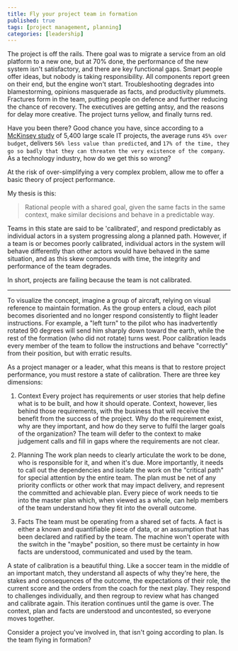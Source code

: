 ```yaml
---
title: Fly your project team in formation
published: true
tags: [project management, planning]
categories: [leadership]
---
```


The project is off the rails. There goal was to migrate a service from
an old platform to a new one, but at 70% done, the performance of the
new system isn't satisfactory, and there are key functional gaps. Smart
people offer ideas, but nobody is taking responsibility. All components
report green on their end, but the engine won't start. Troubleshooting
degrades into blamestorming, opinions masquerade as facts, and
productivity plummets. Fractures form in the team, putting people on
defence and further reducing the chance of recovery. The executives are
getting antsy, and the reasons for delay more creative. The project
turns yellow, and finally turns red.

Have you been there? Good chance you have, since according to a
[McKinsey
study](http://www.mckinsey.com/insights/business_technology/delivering_large-scale_it_projects_on_time_on_budget_and_on_value)
of 5,400 large scale IT projects, the average runs `45% over budget`,
delivers `56% less value than predicted`, and `17% of the time, they go so
badly that they can threaten the very existence of the company`. As a
technology industry, how do we get this so wrong?

At the risk of over-simplifying a very complex problem, allow me to
offer a basic theory of project performance.

My thesis is this:
>    Rational people with a shared goal, given the same
>    facts in the same context, make similar decisions and behave in a
>    predictable way.

Teams in this state are said to be 'calibrated', and
respond predictably as individual actors in a system progressing along a
planned path. However, if a team is or becomes poorly calibrated,
individual actors in the system will behave differently than other
actors would have behaved in the same situation, and as this skew
compounds with time, the integrity and performance of the team degrades.

In short, projects are failing because the team is not calibrated.

---

To visualize the concept, imagine a group of aircraft, relying on visual
reference to maintain formation. As the group enters a cloud, each pilot
becomes disoriented and no longer respond consistently to flight leader
instructions. For example, a "left turn" to the pilot who has
inadvertently rotated 90 degrees will send him sharply down toward the
earth, while the rest of the formation (who did not rotate) turns west.
Poor calibration leads every member of the team to follow the
instructions and behave "correctly" from their position, but with
erratic results.

As a project manager or a leader, what this means is that to restore
project performance, you must restore a state of calibration. There are
three key dimensions:

1. Context
Every project has requirements or user stories that help define what is
to be built, and how it should operate. Context, however, lies behind
those requirements, with the business that will receive the benefit from
the success of the project. Why do the requirement exist, why are they
important, and how do they serve to fulfil the larger goals of the
organization? The team will defer to the context to make judgement calls
and fill in gaps where the requirements are not clear.

2. Planning
The work plan needs to clearly articulate the work to be done, who is
responsible for it, and when it's due. More importantly, it needs to
call out the dependencies and isolate the work on the "critical path"
for special attention by the entire team. The plan must be net of any
priority conflicts or other work that may impact delivery, and represent
the committed and achievable plan. Every piece of work needs to tie into
the master plan which, when viewed as a whole, can help members of the
team understand how they fit into the overall outcome.

3. Facts
The team must be operating from a shared set of facts. A fact is either
a known and quantifiable piece of data, or an assumption that has been
declared and ratified by the team. The machine won't operate with the
switch in the "maybe" position, so there must be certainty in how facts
are understood, communicated and used by the team.

A state of calibration is a beautiful thing. Like a soccer team in the
middle of an important match, they understand all aspects of why they're
here, the stakes and consequences of the outcome, the expectations of
their role, the current score and the orders from the coach for the next
play. They respond to challenges individually, and then regroup to
review what has changed and calibrate again. This iteration continues
until the game is over. The context, plan and facts are understood and
uncontested, so everyone moves together.

Consider a project you've involved in, that isn't going according to
plan. Is the team flying in formation?
